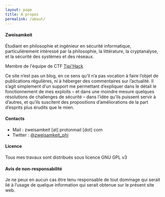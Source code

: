 ```yaml
---
layout: page
title: À propos
permalink: /about/
---
```


#### Zweisamkeit

  Étudiant en philosophie et ingénieur en sécurité informatique, particulièrement intéressé par la philosophie, la littérature, la cryptanalyse, et la sécurité des systèmes et des réseaux.

  Membre de l'équipe de CTF [Tipi'Hack](https://tipi-hack.github.io/)

Ce site n’est pas un blog, en ce sens qu’il n’a pas vocation à faire l’objet de publications régulières, ni à héberger des commentaires sur l’actualité. Il s’agit simplement d’un support me permettant d’expliquer dans le détail le fonctionnement de mes exploits – et dans une moindre mesure quelques résolutions de challenges de sécurité – dans l’idée qu’ils puissent servir à d’autres, et qu’ils suscitent des propositions d’améliorations de la part d’esprits plus érudits que le mien.

#### Contacts

* Mail : zweisamkeit [at] protonmail [dot] com
* Twitter : [@zweisamkeit_phi](https://twitter.com/Zweisamkeit_phi)

#### Licence

Tous mes travaux sont distribués sous licence GNU GPL v3

#### Avis de non-responsabilité

  Je ne peux en aucun cas être tenu responsable de tout dommage qui serait lié à l’usage de quelque information qui serait obtenue sur le présent site web.
